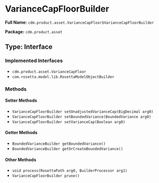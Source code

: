 # VarianceCapFloorBuilder

**Full Name:** `cdm.product.asset.VarianceCapFloor$VarianceCapFloorBuilder`

**Package:** `cdm.product.asset`

## Type: Interface

### Implemented Interfaces

- `cdm.product.asset.VarianceCapFloor`
- `com.rosetta.model.lib.RosettaModelObjectBuilder`

### Methods

#### Setter Methods

- `VarianceCapFloorBuilder setUnadjustedVarianceCap(BigDecimal arg0)`
- `VarianceCapFloorBuilder setBoundedVariance(BoundedVariance arg0)`
- `VarianceCapFloorBuilder setVarianceCap(Boolean arg0)`

#### Getter Methods

- `BoundedVarianceBuilder getBoundedVariance()`
- `BoundedVarianceBuilder getOrCreateBoundedVariance()`

#### Other Methods

- `void process(RosettaPath arg0, BuilderProcessor arg1)`
- `VarianceCapFloorBuilder prune()`

